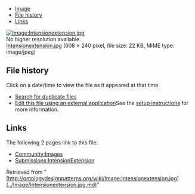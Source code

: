 * [Image](../Image/Intensionextension.jpg.md#file)
* [File history](../Image/Intensionextension.jpg.md#filehistory)
* [Links](../Image/Intensionextension.jpg.md#filelinks)

[![Image:Intensionextension.jpg](../../../images/0/01/Intensionextension.jpg)](../../../images/0/01/Intensionextension.jpg)  
No higher resolution available.  
[Intensionextension.jpg](../../../images/0/01/Intensionextension.jpg)‎ (608 × 240 pixel, file size: 22 KB, MIME type: image/jpeg)

## File history

Click on a date/time to view the file as it appeared at that time.



  
* [Search for duplicate files](http://ontologydesignpatterns.org/wiki/Special:FileDuplicateSearch/Intensionextension.jpg "Special:FileDuplicateSearch/Intensionextension.jpg")
* [Edit this file using an external application](http://ontologydesignpatterns.org/wiki/index.php?title=Image:Intensionextension.jpg&action=edit&externaledit=true&mode=file "Image:Intensionextension.jpg")See the [setup instructions](http://www.mediawiki.org/wiki/Manual:External_editors "http://www.mediawiki.org/wiki/Manual:External_editors") for more information.

## Links



The following 2 pages link to this file:


* [Community:Images](../Community/Images.md "Community:Images")
* [Submissions:IntensionExtension](../Submissions/IntensionExtension.md "Submissions:IntensionExtension")


Retrieved from "[http://ontologydesignpatterns.org/wiki/Image:Intensionextension.jpg](../Image/Intensionextension.jpg.md)"